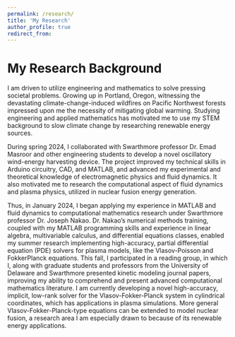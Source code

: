 ```yaml
---
permalink: /research/
title: 'My Research'
author_profile: true
redirect_from: 
---
```


My Research Background
======
I am driven to utilize engineering and mathematics to solve pressing societal problems. Growing up in Portland, Oregon, witnessing the devastating climate-change-induced wildfires on Pacific Northwest forests impressed upon me the necessity of mitigating global warming. Studying engineering and applied mathematics has motivated me to use my
STEM background to slow climate change by researching renewable energy sources. 

During spring 2024, I collaborated with Swarthmore professor Dr. Emad Masroor and other engineering students to develop a novel oscillatory wind-energy harvesting device. The project improved my technical skills in Arduino circuitry, CAD, and MATLAB, and advanced my experimental and theoretical knowledge of electromagnetic physics and fluid dynamics. It also motivated me to research the computational aspect of fluid dynamics and plasma physics, utilized in nuclear fusion energy generation. 

Thus, in January 2024, I began applying my experience in MATLAB and fluid dynamics to computational mathematics research under Swarthmore professor Dr. Joseph Nakao. Dr. Nakao’s numerical methods training, coupled with my MATLAB programming skills and experience in linear algebra, multivariable calculus, and differential equations classes, enabled my summer research implementing high-accuracy, partial differential equation (PDE) solvers for plasma models, like the Vlasov-Poisson and FokkerPlanck equations. This fall, I participated in a reading group, in which I, along with graduate students and professors from the University of Delaware and Swarthmore presented kinetic modeling journal papers, improving my ability to comprehend and present advanced computational mathematics literature. I am currently developing a novel high-accuracy, implicit, low-rank solver for the Vlasov-Fokker-Planck system in
cylindrical coordinates, which has applications in plasma simulations. More general Vlasov-Fokker-Planck-type equations can be extended to model nuclear fusion, a research area I am especially drawn to because of its renewable energy applications.